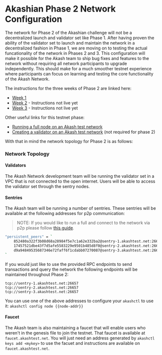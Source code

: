 # Akashian Phase 2 Network Configuration

The network for Phase 2 of the Akashian challenge will not be a decentralized launch and validator set like Phase 1. After having proven the ability of the validator set to launch and maintain the network in a decentralized fashion in Phase 1, we are moving on to testing the actual funcationality of the network in Phases 2 and 3. This configuration will make it possible for the Akash team to ship bug fixes and features to the network without requiring all network participants to upgrade independently. This should make for a much smoother testnet experience where participants can focus on learning and testing the core functionality of the Akash Network. 

The instructions for the three weeks of Phase 2 are linked here:

- [Week 1](/akashian/phase2-week1.md)
- [Week 2](TBD) - Instructions not live yet
- [Week 3](TBD) - Instructions not live yet

Other useful links for this testnet phase:
- [Running a full node on an Akash test network](/guides/join-the-testnet.md)
- [Creating a validator on an Akash test network](/guides/create-a-testnet-validator.md) (not required for phase 2)

With that in mind the network topology for Phase 2 is as follows:

### Network Topology

#### Validators

The Akash Network development team will be running the validator set in a VPC that is not connected to the open internet. Users will be able to access the validator set through the sentry nodes.

#### Sentries

The Akash team will be running a number of sentries. These sentries will be available at the following addresses for p2p communication:

> NOTE: If you would like to run a full and connect to the network via p2p please follow [this guide](/guides/join-the-testnet.md).


```bash
"persistent_peers" = `
    852480a322f3b08d68a28984f5e7c1a62e332ba2@sentry-1.akashtest.net:26656,
    17457521dbe43f7d5afe5583229e9501b485d8f0@sentry-2.akashtest.net:26656,
    d9a94849535687346e72faff6f1cdabb07270087@sentry-3.akashtest.net:26656
`
```

If you would just like to use the provided RPC endpoints to send transactions and query the network the following endpoints will be maintained throughout Phase 2:

```
tcp://sentry-1.akashtest.net:26657
tcp://sentry-2.akashtest.net:26657
tcp://sentry-3.akashtest.net:26657
```

You can use one of the above addresses to configure your `akashctl` to use it: `akashctl config node {{node-addr}}`


#### Faucet

The Akash team is also maintaining a faucet that will enable users who weren't in the genesis file to join the testnet. That faucet is available at `faucet.akashtest.net`. You will just need an address generated by `akashctl keys add <mykey>` to use the facuet and instructions are available on `faucet.akashtest.net`.